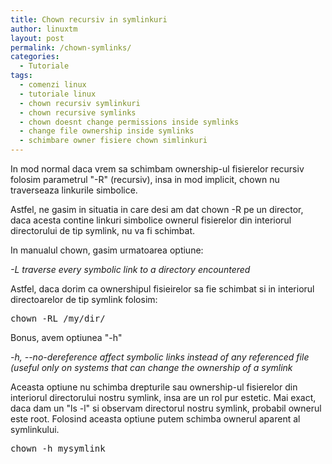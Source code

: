 ```yaml
---
title: Chown recursiv in symlinkuri
author: linuxtm
layout: post
permalink: /chown-symlinks/
categories:
  - Tutoriale
tags:
  - comenzi linux
  - tutoriale linux
  - chown recursiv symlinkuri
  - chown recursive symlinks
  - chown doesnt change permissions inside symlinks
  - change file ownership inside symlinks
  - schimbare owner fisiere chown simlinkuri
---
```


In mod normal daca vrem sa schimbam ownership-ul fisierelor recursiv folosim parametrul "-R" (recursiv), insa in mod implicit, chown nu traverseaza linkurile simbolice. 

Astfel, ne gasim in situatia in care desi am dat chown -R pe un director, daca acesta contine linkuri simbolice ownerul fisierelor din interiorul directorului de tip symlink, nu va fi schimbat.

In manualul chown, gasim urmatoarea optiune:

<em> -L   traverse every symbolic link to a directory encountered</em>


Astfel, daca dorim ca ownershipul fisieirelor sa fie schimbat si in interiorul directoarelor de tip symlink folosim:

<pre>chown -RL /my/dir/</pre>


Bonus, avem optiunea "-h"

<em>-h, --no-dereference   affect symbolic links instead of any referenced file (useful only on systems that can change the ownership of a symlink</em>

Aceasta optiune nu schimba drepturile sau ownership-ul fisierelor din interiorul directorului nostru symlink, insa are un rol pur estetic. Mai exact, daca dam un "ls -l" si observam directorul nostru symlink, probabil ownerul este root. Folosind aceasta optiune putem schimba ownerul aparent al symlinkului.

<pre>chown -h mysymlink</pre>
